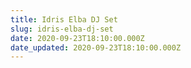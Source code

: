 ```yaml
---
title: Idris Elba DJ Set
slug: idris-elba-dj-set
date: 2020-09-23T18:10:00.000Z
date_updated: 2020-09-23T18:10:00.000Z
---
```

